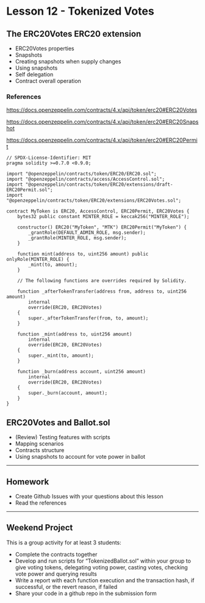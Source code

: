 # Lesson 12 - Tokenized Votes

## The ERC20Votes ERC20 extension

* ERC20Votes properties
* Snapshots
* Creating snapshots when supply changes
* Using snapshots
* Self delegation
* Contract overall operation

### References
<https://docs.openzeppelin.com/contracts/4.x/api/token/erc20#ERC20Votes>

<https://docs.openzeppelin.com/contracts/4.x/api/token/erc20#ERC20Snapshot>

<https://docs.openzeppelin.com/contracts/4.x/api/token/erc20#ERC20Permit>

    // SPDX-License-Identifier: MIT
    pragma solidity >=0.7.0 <0.9.0;
    
    import "@openzeppelin/contracts/token/ERC20/ERC20.sol";
    import "@openzeppelin/contracts/access/AccessControl.sol";
    import "@openzeppelin/contracts/token/ERC20/extensions/draft-ERC20Permit.sol";
    import "@openzeppelin/contracts/token/ERC20/extensions/ERC20Votes.sol";
    
    contract MyToken is ERC20, AccessControl, ERC20Permit, ERC20Votes {
        bytes32 public constant MINTER_ROLE = keccak256("MINTER_ROLE");
    
        constructor() ERC20("MyToken", "MTK") ERC20Permit("MyToken") {
            _grantRole(DEFAULT_ADMIN_ROLE, msg.sender);
            _grantRole(MINTER_ROLE, msg.sender);
        }
    
        function mint(address to, uint256 amount) public onlyRole(MINTER_ROLE) {
            _mint(to, amount);
        }
    
        // The following functions are overrides required by Solidity.
    
        function _afterTokenTransfer(address from, address to, uint256 amount)
            internal
            override(ERC20, ERC20Votes)
        {
            super._afterTokenTransfer(from, to, amount);
        }
    
        function _mint(address to, uint256 amount)
            internal
            override(ERC20, ERC20Votes)
        {
            super._mint(to, amount);
        }
    
        function _burn(address account, uint256 amount)
            internal
            override(ERC20, ERC20Votes)
        {
            super._burn(account, amount);
        }
    }

## ERC20Votes and Ballot.sol

* (Review) Testing features with scripts
* Mapping scenarios
* Contracts structure
* Using snapshots to account for vote power in ballot

---

## Homework

* Create Github Issues with your questions about this lesson
* Read the references

---

## Weekend Project

This is a group activity for at least 3 students:
* Complete the contracts together
* Develop and run scripts for “TokenizedBallot.sol” within your group to give voting tokens, delegating voting power, casting votes, checking vote power and querying results
* Write a report with each function execution and the transaction hash, if successful, or the revert reason, if failed
* Share your code in a github repo in the submission form